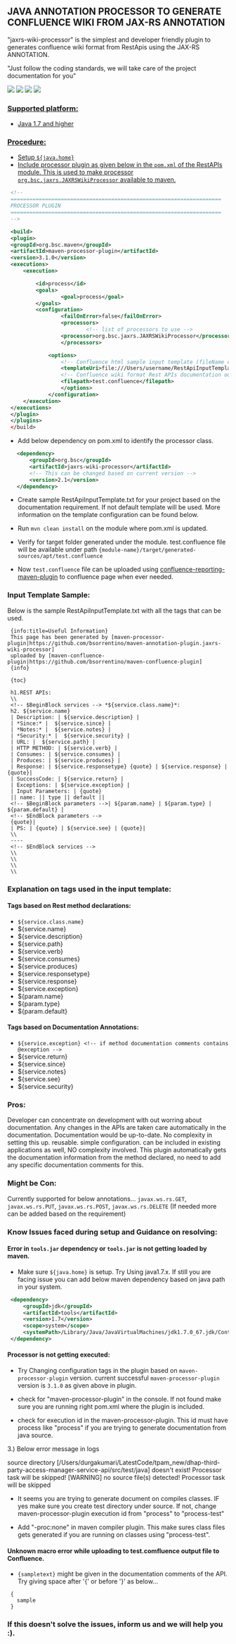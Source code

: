 ## JAVA ANNOTATION PROCESSOR TO GENERATE CONFLUENCE WIKI FROM JAX-RS ANNOTATION

"jaxrs-wiki-processor" is the simplest and developer friendly plugin to generates confluence wiki format from RestApis using the JAX-RS ANNOTATION.

"Just follow the coding standards, we will take care of the project documentation for you"

<a href="http://search.maven.org/#search%7Cga%7C1%7Ca%3A%22jaxrs-wiki-processor%22"><img src="https://img.shields.io/maven-central/v/org.bsc/jaxrs-wiki-processor.svg"></a>&nbsp;</a><img src="https://img.shields.io/github/forks/bsorrentino/maven-annotation-plugin.jaxrs-wiki-processor.svg">&nbsp;<img src="https://img.shields.io/github/stars/bsorrentino/maven-annotation-plugin.jaxrs-wiki-processor.svg">&nbsp;<a href="https://github.com/bsorrentino/maven-annotation-plugin.jaxrs-wiki-processor/issues"><img src="https://img.shields.io/github/issues/bsorrentino/maven-annotation-plugin.jaxrs-wiki-processor.svg">

### Supported platform:

* Java 1.7 and higher

### Procedure:

* Setup ```${java.home}```
* Include processor plugin as given below in the ```pom.xml``` of the RestAPIs module. This is used to make processor ```org.bsc.jaxrs.JAXRSWikiProcessor``` available to maven.

 ```xml
  <!--
  ===================================================================
  PROCESSOR PLUGIN
  ===================================================================
  -->

  <build>
  <plugin>
  <groupId>org.bsc.maven</groupId>
  <artifactId>maven-processor-plugin</artifactId>
  <version>3.1.0</version>
  <executions>
      <execution>

          <id>process</id>
          <goals>
                  <goal>process</goal>
          </goals>
          <configuration>
                  <failOnError>false</failOnError>
                  <processors>
                          <!-- list of processors to use -->
                  <processor>org.bsc.jaxrs.JAXRSWikiProcessor</processor>
                  </processors>

              <options>
                  <!-- Confluence html sample input template (fileName can be changed) -->
                  <templateUri>file:///Users/username/RestApiInputTemplate.txt</templateUri>
                  <!-- Confluence wiki format Rest APIs documentation output (fileName can be changed) -->
                  <filepath>test.confluence</filepath>
                  </options>
              </configuration>
      </execution>
  </executions>
  </plugin>
  </plugins>
  </build>
 ```

* Add below dependency on pom.xml to identify the processor class.

 ```xml
    <dependency>
        <groupId>org.bsc</groupId>
        <artifactId>jaxrs-wiki-processor</artifactId>
        <!-- This can be changed based on current version -->
        <version>2.1</version>
    </dependency>
 ```

* Create sample RestApiInputTemplate.txt for your project based on the documentation requirement. If not default template will be used. More information on the template configuration can be found below.

* Run ```mvn clean install``` on the module where pom.xml is updated.

* Verify for target folder generated under the module. test.confluence file will be available under path
```{module-name}/target/generated-sources/apt/test.confluence```

* Now ```test.confluence``` file can be uploaded using
   [confluence-reporting-maven-plugin](https://github.com/bsorrentino/maven-confluence-plugin) to confluence page when ever needed.


### Input Template Sample:

Below is the sample RestApiInputTemplate.txt with all the tags that can be used.

 ```
  {info:title=Useful Information}
  This page has been generated by [maven-processor-plugin|https://github.com/bsorrentino/maven-annotation-plugin.jaxrs-wiki-processor]
  uploaded by [maven-confluence-plugin|https://github.com/bsorrentino/maven-confluence-plugin]
  {info}

  {toc}

  h1.REST APIs:
  \\
  <!-- $BeginBlock services --> *${service.class.name}*:
  h2. ${service.name}
  | Description: | ${service.description} |
  | *Since:* |  ${service.since} |
  | *Notes:* |  ${service.notes} |
  | *Security:* |  ${service.security} |
  | URL: |  ${service.path} |
  | HTTP METHOD: | ${service.verb} |
  | Consumes: | ${service.consumes} |
  | Produces: | ${service.produces} |
  | Response: | ${service.responsetype} {quote} | ${service.response} | {quote}|
  | SuccessCode: | ${service.return} |
  | Exceptions: | ${service.exception} |
  | Input Parameters: | {quote}
  || name: || type || default ||
  <!-- $BeginBlock parameters -->| ${param.name} | ${param.type} | ${param.default} |
  <!-- $EndBlock parameters -->
  {quote}|
  | PS: | {quote} | ${service.see} | {quote}|
  \\
  ----
  <!-- $EndBlock services -->
  \\
  \\
  \\
  \\
 ```

### Explanation on tags used in the input template:

#### Tags based on Rest method declarations:
- `${service.class.name}`
- ${service.name}
- ${service.description}
- ${service.path}
- ${service.verb}
- ${service.consumes}
- ${service.produces}
- ${service.responsetype}
- ${service.response}
- ${service.exception} <!-- if method thows exceptions -->
- ${param.name}
- ${param.type}
- ${param.default}

#### Tags based on Documentation Annotations:
- `${service.exception} <!-- if method documentation comments contains @exception -->`
- ${service.return} <!-- if method documentation comments contains @return -->
- ${service.since} <!-- if method documentation comments contains @since -->
- ${service.notes} <!-- if method documentation comments contains @deprecated -->
- ${service.see} <!-- if method documentation comments contains @see -->
- ${service.security}


### Pros:

Developer can concentrate on development with out worring about documentation.
Any changes in the APIs are taken care automatically in the documentation.
Documentation would be up-to-date.
No complexity in setting this up.
reusable.
simple configuration.
can be included in existing applications as well, NO complexity involved.
This plugin automatically gets the documentation information from the method declared, no need to add any specific documentation comments for this.

### Might be Con:

Currently supported for below annotations...
`javax.ws.rs.GET`, `javax.ws.rs.PUT`, `javax.ws.rs.POST`, `javax.ws.rs.DELETE`
(If needed more can be added based on the requirement)

### Know Issues faced during setup and Guidance on resolving:

#### Error in `tools.jar` dependency or `tools.jar` is not getting loaded by maven.

- Make sure `${java.home}` is setup. Try Using java1.7.x.
If still you are facing issue you can add below maven dependency based on java path in your system.

 ```xml
  <dependency>
      <groupId>jdk</groupId>
      <artifactId>tools</artifactId>
      <version>1.7</version>
      <scope>system</scope>
      <systemPath>/Library/Java/JavaVirtualMachines/jdk1.7.0_67.jdk/Contents/Home/lib/tools.jar</systemPath>
  </dependency>
 ```


#### Processor is not getting executed:

  - Try Changing configuration tags in the plugin based on `maven-processor-plugin` version.
current successful `maven-processor-plugin` version is `3.1.0` as given above in plugin.

  - check for "maven-processor-plugin" in the console. If not found make sure you are running right pom.xml where the plugin is included.

  - check for execution id in the maven-processor-plugin. This id must have process like "<id>process</id>" if you are trying to generate documentation from java source.

3.) Below error message in logs

source directory [/Users/durgakumari/LatestCode/tpam_new/dhap-third-party-access-manager-service-api/src/test/java] doesn't exist! Processor task will be skipped!
[WARNING] no source file(s) detected! Processor task will be skipped

  - It seems you are trying to generate document on compiles classes. IF yes make sure you create test directory under source.
If not, change maven-processor-plugin execution id from "<id>process</id>" to "<id>process-test</id>"

  - Add "<compilerArgument>-proc:none</compilerArgument>" in maven compiler plugin. This make sures class files gets generated if you are running on classes using "process-test".

#### Unknown macro error while uploading to test.comfluence output file to Confluence.

  - `{sampletext}` might be given in the documentation comments of the API. Try giving space after '{' or before '}' as below...

 ```
  {
    sample
  }
 ```       

### If this doesn't solve the issues, inform us and we will help you :).

